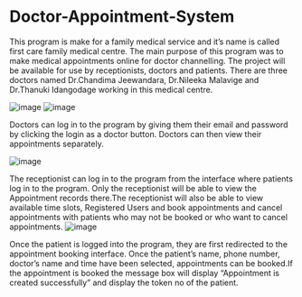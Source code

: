# Doctor-Appointment-System

This program is make for a family medical service and it’s name is called first care family medical centre. The main purpose of this program was to make medical appointments online for doctor channelling. The project will be available for use by receptionists, doctors and patients. There are three doctors named Dr.Chandima Jeewandara, Dr.Nileeka Malavige and Dr.Thanuki Idangodage working in this medical centre.

![image](https://user-images.githubusercontent.com/68580812/197377224-3d5910be-d1ff-423c-aa16-95250015a230.png)
![image](https://user-images.githubusercontent.com/68580812/197377475-a6ba8ad5-b442-4dbf-add0-9c3435ac703b.png)


Doctors can log in to the program by giving them their email and password by clicking the login as a doctor button. Doctors can then view their appointments separately.

![image](https://user-images.githubusercontent.com/68580812/197377619-8be20a3e-e79c-4e97-a350-a545ae4b9c0a.png)


The receptionist can log in to the program from the interface where patients log in to the program. Only the receptionist will be able to view the Appointment records there.The receptionist will also be able to view available time slots, Registered Users  and book appointments and cancel appointments with patients who may not be booked or who want to cancel appointments.
![image](https://user-images.githubusercontent.com/68580812/197377752-b659e80b-0b16-4761-b9d4-bb431f8fbfd1.png)


Once the patient is logged into the program, they are first redirected to the appointment booking interface. Once the patient’s name, phone number, doctor’s name and time have been selected, appointments can be booked.If the appointment is booked the message box will display “Appointment is created successfully” and display the token no of the patient.

